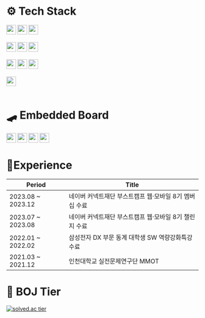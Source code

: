 <div align="start">
  
# ⚙️ Tech Stack
 <img src="https://img.shields.io/badge/C++-00599C?style=flat-square&logo=Cplusplus&logoColor=white" height="25"/>   
 <img src="https://img.shields.io/badge/C-00599C?style=flat-square&logo=C&logoColor=white" height="25"/>  
 <img src="https://img.shields.io/badge/Python-3775a9?style=flat-square&logo=python&logoColor=white" height="25"/>  

<br>
<br>
  
 <img src="https://img.shields.io/badge/JavaScript-F7DF1E?style=flat-square&logo=javascript&logoColor=black" height="25"/>
 <img src="https://img.shields.io/badge/HTML-E34F26?style=flat-square&logo=html5&logoColor=white" height="25"/>
 <img src="https://img.shields.io/badge/CSS-1572B6?style=flat-square&logo=css3&logoColor=white" height="25"/>

<br>
<br>

 <img src="https://img.shields.io/badge/TypeScript-3178C6?style=flat-square&logo=typescript&logoColor=white" height="25"/>
 <img src="https://img.shields.io/badge/React-61DAFB?style=flat-square&logo=React&logoColor=black" height="25"/>
 <img src="https://img.shields.io/badge/React Query-FF4154?style=flat-square&logo=reactquery&logoColor=white" height="25"/>
 
<br>
<br>
  
 <img src="https://img.shields.io/badge/MySQL-00618a?style=flat-square&logo=mysql&logoColor=white" height="25"/> 
 
<br>
<br>
  
# 🛹 Embedded Board
 <img src="https://img.shields.io/badge/Raspberry Pi-c41949?style=flat-square&logo=raspberrypi&logoColor=black" height="25"/> 
 <img src="https://img.shields.io/badge/Jetson Nano-76B900?style=flat-square&logo=NVIDIA&logoColor=white" height="25"/> 
 <img src="https://img.shields.io/badge/Arduino-00989d?style=flat-square&logo=arduino&logoColor=white" height="25"/>
 <img src="https://img.shields.io/badge/OpenCR-03234B?style=flat-square&logo=stmicroelectronics&logoColor=white" height="25"/> 

# 📖Experience
| Period | Title |
| ------ | ----- |
| 2023.08 ~  2023.12| 네이버 커넥트재단 부스트캠프 웹·모바일 8기 멤버십 수료|
| 2023.07 ~ 2023.08 | 네이버 커넥트재단 부스트캠프 웹·모바일 8기 챌린지 수료 |
| 2022.01 ~ 2022.02 | 삼성전자 DX 부문 동계 대학생 SW 역량강화특강 수료 |
| 2021.03 ~ 2021.12 | 인천대학교 실전문제연구단 MMOT |

# 🏅 BOJ Tier 
  
[![solved.ac tier](http://mazassumnida.wtf/api/v2/generate_badge?boj=a201801745)](https://solved.ac/a201801745)

</div>
